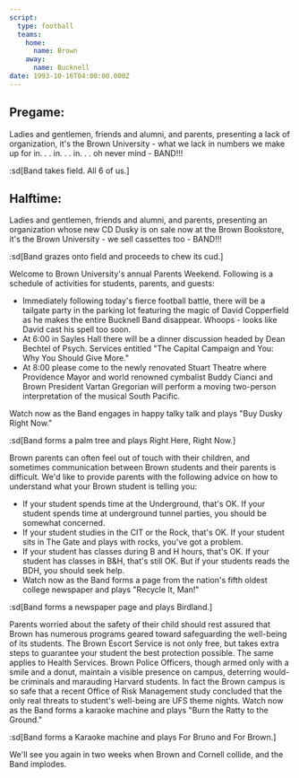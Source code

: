 ```yaml
---
script:
  type: football
  teams:
    home:
      name: Brown
    away:
      name: Bucknell
date: 1993-10-16T04:00:00.000Z
---
```


## Pregame:

Ladies and gentlemen, friends and alumni, and parents, presenting a lack of organization, it's the Brown University - what we lack in numbers we make up for in. . . in. . . in. . . oh never mind - BAND!!!

:sd[Band takes field. All 6 of us.]

## Halftime:

Ladies and gentlemen, friends and alumni, and parents, presenting an organization whose new CD Dusky is on sale now at the Brown Bookstore, it's the Brown University - we sell cassettes too - BAND!!!

:sd[Band grazes onto field and proceeds to chew its cud.]

Welcome to Brown University's annual Parents Weekend. Following is a schedule of activities for students, parents, and guests:

- Immediately following today's fierce football battle, there will be a tailgate party in the parking lot featuring the magic of David Copperfield as he makes the entire Bucknell Band disappear. Whoops - looks like David cast his spell too soon.
- At 6:00 in Sayles Hall there will be a dinner discussion headed by Dean Bechtel of Psych. Services entitled "The Capital Campaign and You: Why You Should Give More."
- At 8:00 please come to the newly renovated Stuart Theatre where Providence Mayor and world renowned cymbalist Buddy Cianci and Brown President Vartan Gregorian will perform a moving two-person interpretation of the musical South Pacific.

Watch now as the Band engages in happy talky talk and plays "Buy Dusky Right Now."

:sd[Band forms a palm tree and plays Right Here, Right Now.]

Brown parents can often feel out of touch with their children, and sometimes communication between Brown students and their parents is difficult. We'd like to provide parents with the following advice on how to understand what your Brown student is telling you:

- If your student spends time at the Underground, that's OK. If your student spends time at underground tunnel parties, you should be somewhat concerned.
- If your student studies in the CIT or the Rock, that's OK. If your student sits in The Gate and plays with rocks, you've got a problem.
- If your student has classes during B and H hours, that's OK. If your student has classes in B&H, that's still OK. But if your students reads the BDH, you should seek help.
- Watch now as the Band forms a page from the nation's fifth oldest college newspaper and plays "Recycle It, Man!"

:sd[Band forms a newspaper page and plays Birdland.]

Parents worried about the safety of their child should rest assured that Brown has numerous programs geared toward safeguarding the well-being of its students. The Brown Escort Service is not only free, but takes extra steps to guarantee your student the best protection possible. The same applies to Health Services. Brown Police Officers, though armed only with a smile and a donut, maintain a visible presence on campus, deterring would-be criminals and marauding Harvard students. In fact the Brown campus is so safe that a recent Office of Risk Management study concluded that the only real threats to student's well-being are UFS theme nights. Watch now as the Band forms a karaoke machine and plays "Burn the Ratty to the Ground."

:sd[Band forms a Karaoke machine and plays For Bruno and For Brown.]

We'll see you again in two weeks when Brown and Cornell collide, and the Band implodes.
